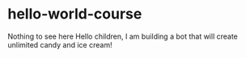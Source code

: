 # hello-world-course
Nothing to see here
Hello children, I am building a bot that will create unlimited candy and ice cream!
